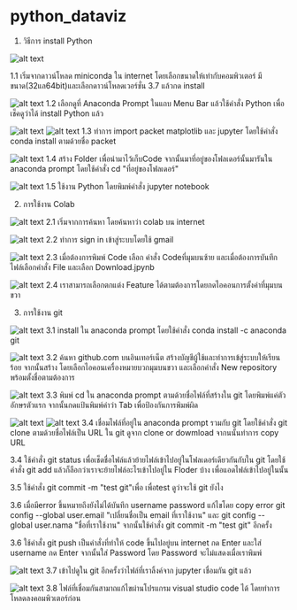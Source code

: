# python_dataviz

1. วิธีการ install Python

![alt text](1.PNG)

1.1 เริ่มจากดาวน์โหลด miniconda ใน internet โดยเลือกขนาดให้เท่ากับคอมพิวเตอร์ มีขนาด(32แล64bit)และเลือกดาวน์โหลดเวอร์ชั่น 3.7 แล้วกด install

![alt text](2.PNG)
1.2 เลือกดูที่ Anaconda Prompt ในแถบ Menu Bar แล้วใช้คำสั่ง Python เพื่อเช็คดูว่าได้ install Python แล้ว 

![alt text](3.PNG)
![alt text](4.PNG)
1.3 ทำการ import packet matplotlib และ jupyter โดยใช้คำสั่ง conda install ตามด้วยชื่อ packet

![alt text](5.PNG)
1.4 สร้าง Folder เพื่อนำมาไว้เก็บCode จากนั้นมาที่อยู่ของโฟลเดอร์นั้นมารันใน anaconda prompt โดยใช้คำสั่ง cd "ที่อยู่ของโฟลเดอร์"

![alt text](6.PNG)
1.5 ใช้งาน Python โดยพิมพ์คำสั่ง jupyter notebook

2. การใช้งาน Colab

![alt text](7.PNG)
2.1 เริ่มจากการค้นหา โดยค้นหาว่า colab บน internet 

![alt text](8.PNG)
2.2 ทำการ sign in เข้าสู่ระบบโดยใช้ gmail

![alt text](9.PNG)
2.3 เมื่อต้องการพิมพ์ Code เลือก คำสั่ง Codeที่มุมบนซ้าย และเมื่อต้องการบันทึกไฟล์เลือกคำสั่ง File และเลือก Download.jpynb

![alt text](10.PNG)
2.4 เราสามารถเลือกตกแต่ง Feature ได้ตามต้องการโดยกดไอคอนการตั้งค่าที่มุมบนขวา

3. การใช้งาน git

![alt text](11.PNG)
3.1 install ใน anaconda prompt โดยใช้คำสั่ง conda install -c anaconda git 

![alt text](12.PNG)
3.2 ค้นหา github.com บนอินเทอร์เน็ต สร้างบัญชีผู้ใช้และทำการเข้สู่ระบบให้เรียนร้อย จากนั้นสร้าง โดยเลือกไอคอนเครื่องหมายบวกมุมบนขวา และเลือกคำสั่ง New repository พร้อมตั้งชื่อตามต้องการ

![alt text](13.PNG)
3.3 พิมพ์ cd ใน anaconda prompt ตามด้วยชื่อไฟล์ที่สร้างใน git โดยพิมพ์แค่ตัวอักษรตัวแรก จากนั้นกดแป้นพิมพ์คำว่า Tab เพื่อป้องกันการพิมพ์ผิด

![alt text](14.PNG)
![alt text](15.PNG)
3.4 เชื่อมไฟล์ที่อยู่ใน anaconda prompt รวมกับ git โดยใช้คำสั่ง git clone ตามด้วยชื่อไฟล์เป็น URL ใน git ดูจาก clone or dowmload จากนนั้นทำการ copy URL

3.4 ใช้คำสั่ง git status เพื่อเช็ดชื่อไฟล์แล้วย้ายไฟล์เข้าไปอยู่ในโฟลเดอร์เดียวกันกับใน git โดยใช้คำสั่ง git add แล้วก็ลือกว่าเราจะย้ายไฟล์อะไรเข้าไปอยู่ใน Floder บ้าง เพื่อแอดไฟล์เข้าไปอยู่ในนั้น

3.5 ใช้คำสั่ง git commit -m "test git"เพื่อ เพื่อtest ดูว่าจะใช้ git ยังไง 

3.6 เมื่อมีerror ขึ้นหมายถึงยังไม่ได้บันทึก username password แก้ไขโดย copy error git config --global user.email "เปลี่ยนชื่อเป็น email ที่เราใช้งาน" และ git config -- global user.nama "ชื่อที่เราใช้งาน" จากนั้นใช้คำสั่ง git commit -m "test git" อีกครั้ง

3.6 ใช้คำสั่ง git push เป็นคำสั่งที่ทำให้ code ขึ้นไปอยู่บน internet กด Enter และใส่ username กด Enter จากนั้นใส่ Password โดย Password จะไม่แสดงเมื่อเราพิมพ์

![alt text](17.PNG)
3.7 เข้าไปดูใน git อีกครั้งว่าไฟล์ที่เราลิ้งค์จาก jupyter เชื่อมกัน git แล้ว 

![alt text](18.PNG)
3.8 ไฟล์ที่เชื่อมกันสามาถแก้ไขผ่านโปรแกรม visual studio code ได้ โดยทำการโหลดลงคอมพิวเตอร์ก่อน
